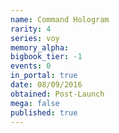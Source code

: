 ```yaml
---
name: Command Hologram
rarity: 4
series: voy
memory_alpha:
bigbook_tier: -1
events: 0
in_portal: true
date: 08/09/2016
obtained: Post-Launch
mega: false
published: true
---
```




